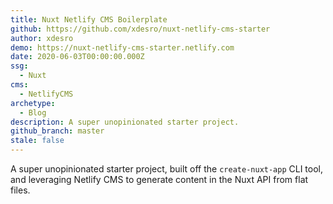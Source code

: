 ```yaml
---
title: Nuxt Netlify CMS Boilerplate
github: https://github.com/xdesro/nuxt-netlify-cms-starter
author: xdesro
demo: https://nuxt-netlify-cms-starter.netlify.com
date: 2020-06-03T00:00:00.000Z
ssg:
  - Nuxt
cms:
  - NetlifyCMS
archetype:
  - Blog
description: A super unopinionated starter project.
github_branch: master
stale: false
---
```


A super unopinionated starter project, built off the `create-nuxt-app` CLI tool, and leveraging Netlify CMS to generate content in the Nuxt API from flat files.